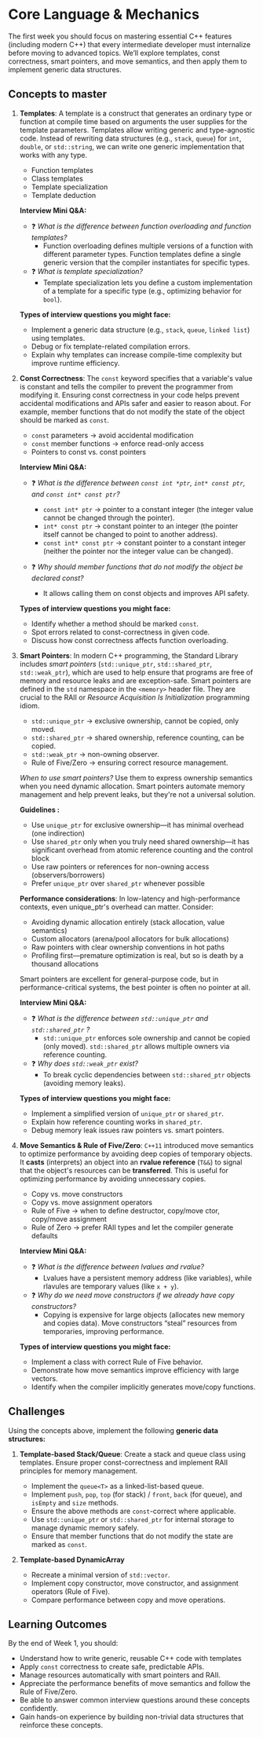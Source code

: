 # Core Language & Mechanics

The first week you should focus on mastering essential C++ features (including modern C++) that every intermediate developer must internalize before moving to advanced topics. We’ll explore templates, const correctness, smart pointers, and move semantics, and then apply them to implement generic data structures.

## Concepts to master

1. **Templates**: A template is a construct that generates an ordinary type or function at compile time based on arguments the user supplies for the template parameters. Templates allow writing generic and type-agnostic code. Instead of rewriting data structures (e.g., `stack`, `queue`) for `int`, `double`, or `std::string`, we can write one generic implementation that works with any type.

   * Function templates
   * Class templates
   * Template specialization
   * Template deduction

   **Interview Mini Q&A:**

   * ❓ *What is the difference between function overloading and function templates?*
     * Function overloading defines multiple versions of a function with different parameter types. Function templates define a single generic version that the compiler instantiates for specific types.
   * ❓ *What is template specialization?*
     * Template specialization lets you define a custom implementation of a template for a specific type (e.g., optimizing behavior for `bool`).

   **Types of interview questions you might face:**

   * Implement a generic data structure (e.g., ``stack``, ``queue``, ``linked list``) using templates.
   * Debug or fix template-related compilation errors.
   * Explain why templates can increase compile-time complexity but improve runtime efficiency.

2. **Const Correctness**: The `const` keyword specifies that a variable's value is constant and tells the compiler to prevent the programmer from modifying it. Ensuring const correctness in your code helps prevent accidental modifications and APIs safer and easier to reason about. For example, member functions that do not modify the state of the object should be marked as `const`.

   * `const` parameters → avoid accidental modification
   * `const` member functions → enforce read-only access
   * Pointers to const vs. const pointers

   **Interview Mini Q&A:**
   * ❓ *What is the difference between `const int *ptr`, `int* const ptr`, and `const int* const ptr`?*
     * `const int* ptr` → pointer to a constant integer (the integer value cannot be changed through the pointer).
     * `int* const ptr` → constant pointer to an integer (the pointer itself cannot be changed to point to another address).
     * `const int* const ptr` → constant pointer to a constant integer (neither the pointer nor the integer value can be changed).

   * ❓ *Why should member functions that do not modify the object be declared const?*
     * It allows calling them on const objects and improves API safety.

   **Types of interview questions you might face:**
   * Identify whether a method should be marked `const`.
   * Spot errors related to const-correctness in given code.
   * Discuss how const correctness affects function overloading.

3. **Smart Pointers**: In modern C++ programming, the Standard Library includes *smart pointers* (`std::unique_ptr`, `std::shared_ptr`, `std::weak_ptr`), which are used to help ensure that programs are free of memory and resource leaks and are exception-safe. Smart pointers are defined in the `std` namespace in the `<memory>` header file. They are crucial to the RAII or *Resource Acquisition Is Initialization* programming idiom.

   * `std::unique_ptr` → exclusive ownership, cannot be copied, only moved.
   * `std::shared_ptr` → shared ownership, reference counting, can be copied.
   * `std::weak_ptr` → non-owning observer.
   * Rule of Five/Zero → ensuring correct resource management.  

   *When to use smart pointers?* Use them to express ownership semantics when you need dynamic allocation. Smart pointers automate memory management and help prevent leaks, but they're not a universal solution.

   **Guidelines :**
   * Use `unique_ptr` for exclusive ownership—it has minimal overhead (one indirection)
   * Use `shared_ptr` only when you truly need shared ownership—it has significant overhead from atomic reference counting and the control block
   * Use raw pointers or references for non-owning access (observers/borrowers)
   * Prefer `unique_ptr` over `shared_ptr` whenever possible

   **Performance considerations**: In low-latency and high-performance contexts, even unique_ptr's overhead can matter. Consider:
   * Avoiding dynamic allocation entirely (stack allocation, value semantics)
   * Custom allocators (arena/pool allocators for bulk allocations)
   * Raw pointers with clear ownership conventions in hot paths
   * Profiling first—premature optimization is real, but so is death by a thousand allocations

   Smart pointers are excellent for general-purpose code, but in performance-critical systems, the best pointer is often no pointer at all.

   **Interview Mini Q&A:**
   * ❓ *What is the difference between `std::unique_ptr` and `std::shared_ptr` ?*
     * `std::unique_ptr` enforces sole ownership and cannot be copied (only moved). `std::shared_ptr` allows multiple owners via reference counting.
   * ❓ *Why does `std::weak_ptr` exist?*
     * To break cyclic dependencies between `std::shared_ptr` objects (avoiding memory leaks).

   **Types of interview questions you might face:**
   * Implement a simplified version of `unique_ptr` or `shared_ptr`.
   * Explain how reference counting works in `shared_ptr`.
   * Debug memory leak issues raw pointers vs. smart pointers.

4. **Move Semantics & Rule of Five/Zero**: `C++11` introduced move semantics to optimize performance by avoiding deep copies of temporary objects. It **casts** (interprets) an object into an **rvalue reference** (`T&&`) to signal that the object's resources can be **transferred**. This is useful for optimizing performance by avoiding unnecessary copies.

   * Copy vs. move constructors
   * Copy vs. move assignment operators
   * Rule of Five → when to define destructor, copy/move ctor, copy/move assignment
   * Rule of Zero → prefer RAII types and let the compiler generate defaults

   **Interview Mini Q&A:**
   * ❓ *What is the difference between lvalues and rvalue?*
     * Lvalues have a persistent memory address (like variables), while rlavules are temporary values (like `x + y`).
   * ❓ *Why do we need move constructors if we already have copy constructors?*
     * Copying is expensive for large objects (allocates new memory and copies data). Move constructors “steal” resources from temporaries, improving performance.

   **Types of interview questions you might face:**
   * Implement a class with correct Rule of Five behavior.
   * Demonstrate how move semantics improve efficiency with large vectors.
   * Identify when the compiler implicitly generates move/copy functions.

## Challenges

Using the concepts above, implement the following **generic data structures:**

1. **Template-based Stack/Queue**: Create a stack and queue class using templates. Ensure proper const-correctness and implement RAII principles for memory management.

   * Implement the `queue<T>` as a linked-list-based queue.
   * Implement `push`, `pop`, `top` (for stack) / `front`, `back` (for queue), and `isEmpty` and `size` methods.
   * Ensure the above methods are `const`-correct where applicable.
   * Use `std::unique_ptr` or `std::shared_ptr` for internal storage to manage dynamic memory safely.
   * Ensure that member functions that do not modify the state are marked as `const`.

2. **Template-based DynamicArray**

   * Recreate a minimal version of `std::vector`.
   * Implement copy constructor, move constructor, and assignment operators (Rule of Five).
   * Compare performance between copy and move operations.

## Learning Outcomes

By the end of Week 1, you should:

* Understand how to write generic, reusable C++ code with templates
* Apply `const` correctness to create safe, predictable APIs.
* Manage resources automatically with smart pointers and RAII.
* Appreciate the performance benefits of move semantics and follow the Rule of Five/Zero.
* Be able to answer common interview questions around these concepts confidently.
* Gain hands-on experience by building non-trivial data structures that reinforce these concepts.
